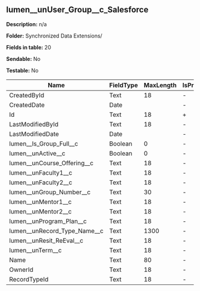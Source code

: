 ## lumen__unUser_Group__c_Salesforce

**Description:** n/a

**Folder:** Synchronized Data Extensions/

**Fields in table:** 20

**Sendable:** No

**Testable:** No

| Name | FieldType | MaxLength | IsPrimaryKey | IsNullable | DefaultValue |
| --- | --- | --- | --- | --- | --- |
| CreatedById | Text | 18 | - | + |  |
| CreatedDate | Date |  | - | + |  |
| Id | Text | 18 | + | - |  |
| LastModifiedById | Text | 18 | - | + |  |
| LastModifiedDate | Date |  | - | + |  |
| lumen__Is_Group_Full__c | Boolean | 0 | - | + |  |
| lumen__unActive__c | Boolean | 0 | - | + |  |
| lumen__unCourse_Offering__c | Text | 18 | - | + |  |
| lumen__unFaculty1__c | Text | 18 | - | + |  |
| lumen__unFaculty2__c | Text | 18 | - | + |  |
| lumen__unGroup_Number__c | Text | 30 | - | + |  |
| lumen__unMentor1__c | Text | 18 | - | + |  |
| lumen__unMentor2__c | Text | 18 | - | + |  |
| lumen__unProgram_Plan__c | Text | 18 | - | + |  |
| lumen__unRecord_Type_Name__c | Text | 1300 | - | + |  |
| lumen__unResit_ReEval__c | Text | 18 | - | + |  |
| lumen__unTerm__c | Text | 18 | - | + |  |
| Name | Text | 80 | - | + |  |
| OwnerId | Text | 18 | - | + |  |
| RecordTypeId | Text | 18 | - | + |  |
